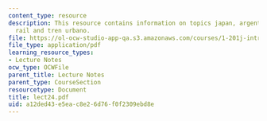 ```yaml
---
content_type: resource
description: This resource contains information on topics japan, argentina, british
  rail and tren urbano.
file: https://ol-ocw-studio-app-qa.s3.amazonaws.com/courses/1-201j-introduction-to-transportation-systems-fall-2006/a12ded43e5eac8e26d76f0f2309ebd8e_lect24.pdf
file_type: application/pdf
learning_resource_types:
- Lecture Notes
ocw_type: OCWFile
parent_title: Lecture Notes
parent_type: CourseSection
resourcetype: Document
title: lect24.pdf
uid: a12ded43-e5ea-c8e2-6d76-f0f2309ebd8e
---
```

